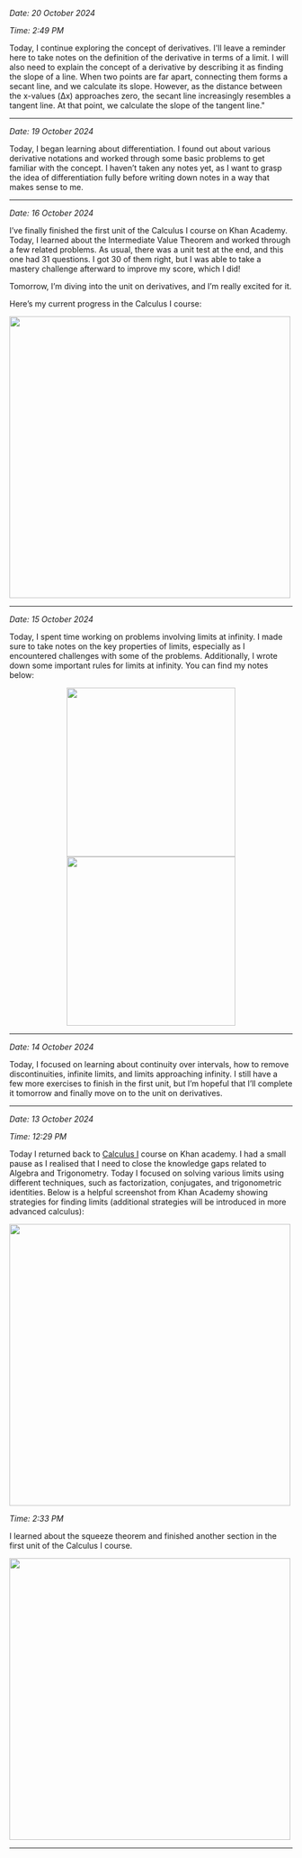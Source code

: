 
*Date: 20 October 2024*

*Time: 2:49 PM*

Today, I continue exploring the concept of derivatives. I'll leave a reminder here to take notes on the definition of the derivative in terms of a limit. I will also need to explain the concept of a derivative by describing it as finding the slope of a line. When two points are far apart, connecting them forms a secant line, and we calculate its slope. However, as the distance between the x-values (Δx) approaches zero, the secant line increasingly resembles a tangent line. At that point, we calculate the slope of the tangent line."

---

*Date: 19 October 2024*

Today, I began learning about differentiation. I found out about various derivative notations and worked through some basic problems to get familiar with the concept. I haven’t taken any notes yet, as I want to grasp the idea of differentiation fully before writing down notes in a way that makes sense to me.

---

*Date: 16 October 2024*

I’ve finally finished the first unit of the Calculus I course on Khan Academy. Today, I learned about the Intermediate Value Theorem and worked through a few related problems. As usual, there was a unit test at the end, and this one had 31 questions. I got 30 of them right, but I was able to take a mastery challenge afterward to improve my score, which I did!

Tomorrow, I’m diving into the unit on derivatives, and I’m really excited for it.

Here’s my current progress in the Calculus I course:

<p align="left">
  <img src="https://github.com/user-attachments/assets/f77d28ee-1098-48e9-9622-1bf6624bdc68" width="500">
</p>

---

*Date: 15 October 2024*

Today, I spent time working on problems involving limits at infinity. I made sure to take notes on the key properties of limits, especially as I encountered challenges with some of the problems. Additionally, I wrote down some important rules for limits at infinity. You can find my notes below:

<p align="center">
  <img src="https://github.com/user-attachments/assets/f075ce25-4270-4cb2-bf9b-7957329a91d8" width="300">
  <img src="https://github.com/user-attachments/assets/2dbf61b4-fee4-422b-98d2-1740699fa4f4" width="300">
</p>

---

*Date: 14 October 2024*

Today, I focused on learning about continuity over intervals, how to remove discontinuities, infinite limits, and limits approaching infinity. I still have a few more exercises to finish in the first unit, but I’m hopeful that I’ll complete it tomorrow and finally move on to the unit on derivatives.

---

*Date: 13 October 2024*

*Time: 12:29 PM*

Today I returned back to [Calculus I](https://www.khanacademy.org/math/calculus-1) course on Khan academy. I had a small pause as I realised that I need to close the knowledge gaps related to Algebra and Trigonometry. Today I focused on solving various limits using different techniques, such as factorization, conjugates, and trigonometric identities. Below is a helpful screenshot from Khan Academy showing strategies for finding limits (additional strategies will be introduced in more advanced calculus):

<p align="left">
  <img src="https://github.com/user-attachments/assets/a3177156-04d8-47ab-9666-1ac1bde34a3e" width="500">
</p>

*Time: 2:33 PM*

I learned about the squeeze theorem and finished another section in the first unit of the Calculus I course.

<p align="left">
  <img src="https://github.com/user-attachments/assets/67975160-9ffc-4c95-b684-af0831b1411e" width="500">
</p>

---









